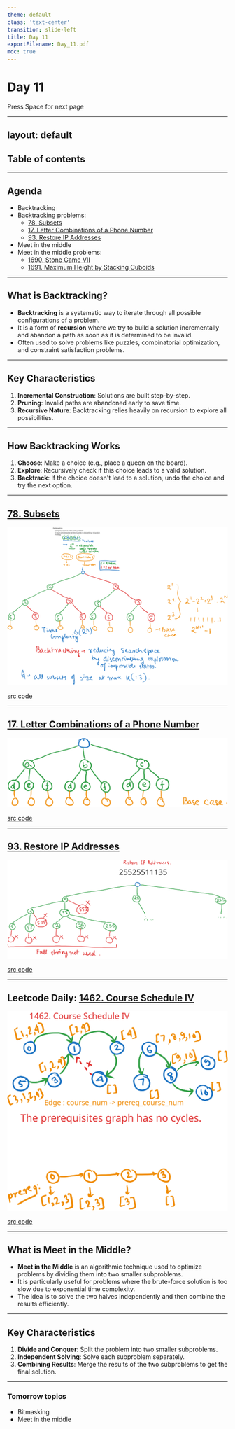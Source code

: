 ```yaml
---
theme: default
class: 'text-center'
transition: slide-left
title: Day 11
exportFilename: Day_11.pdf
mdc: true
---
```


# Day 11


<div class="pt-12">
  <span @click="$slidev.nav.next" class="px-2 py-1 rounded cursor-pointer" flex="~ justify-center items-center gap-2" hover="bg-white bg-opacity-10">
    Press Space for next page <div class="i-carbon:arrow-right inline-block"/>
  </span>
</div>

---
layout: default
---

## Table of contents

<Toc columns=3></Toc>

---

## Agenda

- Backtracking
- Backtracking problems:
  + [78. Subsets](https://leetcode.com/problems/subsets/description/)
  + [17. Letter Combinations of a Phone Number](https://leetcode.com/problems/letter-combinations-of-a-phone-number/description)
  + [93. Restore IP Addresses](https://leetcode.com/problems/restore-ip-addresses/description/)
- Meet in the middle
- Meet in the middle problems:
  + [1690. Stone Game VII](https://leetcode.com/problems/stone-game-vii/description/)
  + [1691. Maximum Height by Stacking Cuboids](https://leetcode.com/problems/maximum-height-by-stacking-cuboids/description/)

---

## What is Backtracking?

- **Backtracking** is a systematic way to iterate through all possible configurations of a problem.
- It is a form of **recursion** where we try to build a solution incrementally and abandon a path as soon as it is determined to be invalid.
- Often used to solve problems like puzzles, combinatorial optimization, and constraint satisfaction problems.

---

## Key Characteristics

1. **Incremental Construction**: Solutions are built step-by-step.
2. **Pruning**: Invalid paths are abandoned early to save time.
3. **Recursive Nature**: Backtracking relies heavily on recursion to explore all possibilities.

---

## How Backtracking Works

1. **Choose**: Make a choice (e.g., place a queen on the board).
2. **Explore**: Recursively check if this choice leads to a valid solution.
3. **Backtrack**: If the choice doesn't lead to a solution, undo the choice and try the next option.

---

## [78. Subsets](https://leetcode.com/problems/subsets/description/)

![explanation](../images/recursionTree.svg)

[src code](../../code/src/leetcode/Subsets.java)  

---

## [17. Letter Combinations of a Phone Number](https://leetcode.com/problems/letter-combinations-of-a-phone-number/description)

![explanation](../images/letterCombos.svg)

[src code](../../code/src/leetcode/LetterCombosOfPhone.java)

---

## [93. Restore IP Addresses](https://leetcode.com/problems/restore-ip-addresses/description/)

![explanation](../images/ipAddresses.svg)

[src code](../../code/src/leetcode/RestoreIPAddresses.java)

---

## Leetcode Daily: [1462. Course Schedule IV](https://leetcode.com/problems/course-schedule-iv/description/?envType=daily-question&envId=2025-01-27)

![explanation](../images/courseSchedule4.svg)

[src code](../../code/src/leetcode/daily/CourseSchedule4.java)

---

## What is Meet in the Middle?

- **Meet in the Middle** is an algorithmic technique used to optimize problems by dividing them into two smaller subproblems.
- It is particularly useful for problems where the brute-force solution is too slow due to exponential time complexity.
- The idea is to solve the two halves independently and then combine the results efficiently.

---

## Key Characteristics

1. **Divide and Conquer**: Split the problem into two smaller subproblems.
2. **Independent Solving**: Solve each subproblem separately.
3. **Combining Results**: Merge the results of the two subproblems to get the final solution.

---

### Tomorrow topics

- Bitmasking
- Meet in the middle

<!-- LeetCode-style Question:
Given an array of N integers and a target sum X, find if it's possible to select some integers from the array 
that sum up to X. N can be up to 40, making regular dynamic programming solutions too slow. -->

<!-- LeetCode-style Question:
Given an array of integers nums with length up to 40, determine if it's possible to partition the array
into two subsets such that the sums of elements in both subsets are equal. -->
